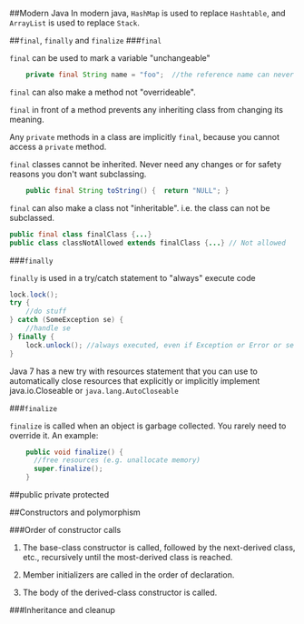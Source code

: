 ##Modern Java
In modern java, `HashMap` is used to replace `Hashtable`, and `ArrayList` is used to replace `Stack`.

##`final`, `finally` and `finalize`
###`final`

`final` can be used to mark a variable "unchangeable"

```java
    private final String name = "foo";  //the reference name can never change
```

`final` can also make a method not "overrideable".

`final` in front of a method prevents any inheriting class from changing its meaning.

Any `private` methods in a class are implicitly `final`, because you cannot access a `private` method.

`final` classes cannot be inherited. Never need any changes or for safety reasons you don't want subclassing.


```java
    public final String toString() {  return "NULL"; }
```

`final` can also make a class not "inheritable". i.e. the class can not be subclassed.

```java
public final class finalClass {...}
public class classNotAllowed extends finalClass {...} // Not allowed
```

###`finally`

`finally` is used in a try/catch statement to "always" execute code


```java
lock.lock();
try {
    //do stuff
} catch (SomeException se) {
    //handle se
} finally {
    lock.unlock(); //always executed, even if Exception or Error or se
}
```

Java 7 has a new try with resources statement that you can use to automatically close resources that explicitly or implicitly implement java.io.Closeable or `java.lang.AutoCloseable`

###`finalize`

`finalize` is called when an object is garbage collected. You rarely need to override it. An example:

```java
    public void finalize() {
      //free resources (e.g. unallocate memory)
      super.finalize();
    }
```

##public private protected

##Constructors and polymorphism

###Order of constructor calls

1. The base-class constructor is called, followed by the next-derived class, etc.,
recursively until the most-derived class is reached.

2. Member initializers are called in the order of declaration.

3. The body of the derived-class constructor is called.

###Inheritance and cleanup
